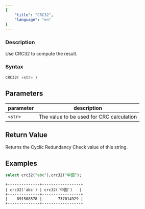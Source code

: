 ```yaml
---
{
    "title": "CRC32",
    "language": "en"
}
---
```


### Description

Use CRC32 to compute the result.

### Syntax
```sql
CRC32( <str> )
```
## Parameters

| parameter | description |
| -- | -- |
| `<str>` | The value to be used for CRC calculation |

## Return Value

Returns the Cyclic Redundancy Check value of this string.

## Examples

```sql
select crc32("abc"),crc32("中国");
```
```text
+--------------+-----------------+
| crc32('abc') | crc32('中国')   |
+--------------+-----------------+
|    891568578 |       737014929 |
+--------------+-----------------+
```

